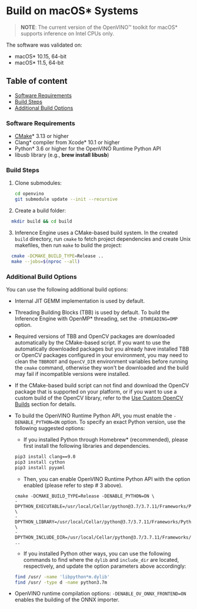# Build on macOS* Systems

> **NOTE**: The current version of the OpenVINO™ toolkit for macOS* supports
inference on Intel CPUs only.

The software was validated on:
- macOS\* 10.15, 64-bit
- macOS\* 11.5, 64-bit

## Table of content

  - [Software Requirements](#software-requirements)
  - [Build Steps](#build-steps)
  - [Additional Build Options](#additional-build-options)

### Software Requirements

- [CMake]\* 3.13 or higher
- Clang\* compiler from Xcode\* 10.1 or higher
- Python\* 3.6 or higher for the OpenVINO Runtime Python API
- libusb library (e.g., **brew install libusb**)

### Build Steps

1. Clone submodules:
    ```sh
    cd openvino
    git submodule update --init --recursive
    ```
2. Create a build folder:
```sh
  mkdir build && cd build
```
3. Inference Engine uses a CMake-based build system. In the created `build`
   directory, run `cmake` to fetch project dependencies and create Unix makefiles,
   then run `make` to build the project:
```sh
  cmake -DCMAKE_BUILD_TYPE=Release ..
  make --jobs=$(nproc --all)
```
### Additional Build Options

You can use the following additional build options:

- Internal JIT GEMM implementation is used by default.

- Threading Building Blocks (TBB) is used by default. To build the Inference
  Engine with OpenMP* threading, set the `-DTHREADING=OMP` option.

- Required versions of TBB and OpenCV packages are downloaded automatically by
  the CMake-based script. If you want to use the automatically downloaded
  packages but you already have installed TBB or OpenCV packages configured in
  your environment, you may need to clean the `TBBROOT` and `OpenCV_DIR`
  environment variables before running the `cmake` command, otherwise they won't
  be downloaded and the build may fail if incompatible versions were installed.

- If the CMake-based build script can not find and download the OpenCV package
  that is supported on your platform, or if you want to use a custom build of
  the OpenCV library, refer to the
  [Use Custom OpenCV Builds](#use-custom-opencv-builds-for-inference-engine)
  section for details.

- To build the OpenVINO Runtime Python API, you must enable the `-DENABLE_PYTHON=ON` option. To
  specify an exact Python version, use the following suggested options:
   - If you installed Python through Homebrew* (recommended), please first install the following libraries and dependencies.
   ```sh
   pip3 install clang==9.0
   pip3 install cython
   pip3 install pyyaml
   ```
   - Then, you can enable OpenVINO Runtime Python API with the option enabled (please refer to step # 3 above). 
   ```
   cmake -DCMAKE_BUILD_TYPE=Release -DENABLE_PYTHON=ON \
   -DPYTHON_EXECUTABLE=/usr/local/Cellar/python@3.7/3.7.11/Frameworks/Python.framework/Versions/3.7/bin/python3.7m \
   -DPYTHON_LIBRARY=/usr/local/Cellar/python@3.7/3.7.11/Frameworks/Python.framework/Versions/3.7/lib/libpython3.7m.dylib \
   -DPYTHON_INCLUDE_DIR=/usr/local/Cellar/python@3.7/3.7.11/Frameworks/Python.framework/Versions/3.7/include/python3.7m ..
   ```
   - If you installed Python other ways, you can use the following commands to find where the `dylib` and `include_dir` are located, respectively, and update the option parameters above accordingly:
   ```sh
   find /usr/ -name 'libpython*m.dylib'
   find /usr/ -type d -name python3.7m
   ```
- OpenVINO runtime compilation options:
  `-DENABLE_OV_ONNX_FRONTEND=ON` enables the building of the ONNX importer.


[CMake]:https://cmake.org/download/
